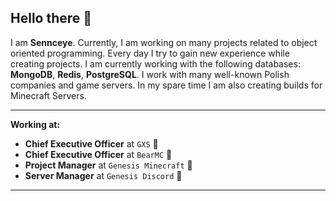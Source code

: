 
## Hello there 👋

I am **Sennceye**. Currently, I am working on many projects related to object oriented programming. Every day I try to gain new experience while creating projects.
I am currently working with the following databases: **MongoDB**, **Redis**, **PostgreSQL**. I work with many well-known Polish companies and game servers. 
In my spare time I am also creating builds for Minecraft Servers. 

---

**Working at:**

- **Chief Executive Officer** at `GXS` 👑
- **Chief Executive Officer** at `BearMC` 👑
- **Project Manager** at `Genesis Minecraft` 👑
- **Server Manager** at `Genesis Discord` 👑

---
